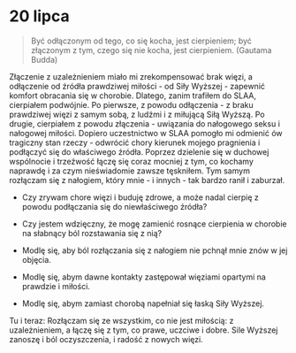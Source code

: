 
# 20 lipca

> Być odłączonym od tego, co się kocha, jest cierpieniem; być złączonym z tym, czego się nie kocha, jest cierpieniem. (Gautama Budda)

Złączenie z uzależnieniem miało mi zrekompensować brak więzi, a odłączenie od źródła prawdziwej miłości - od Siły Wyższej - zapewnić komfort obracania się w chorobie. Dlatego, zanim trafiłem do SLAA, cierpiałem podwójnie. Po pierwsze, z powodu odłączenia - z braku prawdziwej więzi z samym sobą, z ludźmi i z miłującą Siłą Wyższą. Po drugie, cierpiałem z powodu złączenia - uwiązania do nałogowego seksu i nałogowej miłości. Dopiero uczestnictwo w SLAA pomogło mi odmienić ów tragiczny stan rzeczy - odwrócić chory kierunek mojego pragnienia i podłączyć się do właściwego źródła. Poprzez dzielenie się w duchowej wspólnocie i trzeźwość łączę się coraz mocniej z tym, co kochamy naprawdę i za czym nieświadomie zawsze tęskniłem. Tym samym rozłączam się z nałogiem, który mnie - i innych - tak bardzo ranił i zaburzał.

- Czy zrywam chore więzi i buduję zdrowe, a może nadal cierpię z powodu podłączania się do niewłaściwego źródła?
- Czy jestem wdzięczny, że mogę zamienić rosnące cierpienia w chorobie na słabnący ból rozstawania się z nią?

- Modlę się, aby ból rozłączania się z nałogiem nie pchnął mnie znów w jej objęcia.
- Modlę się, abym dawne kontakty zastępował więziami opartymi na prawdzie i miłości.
- Modlę się, abym zamiast chorobą napełniał się łaską Siły Wyższej.

Tu i teraz: Rozłączam się ze wszystkim, co nie jest miłością: z uzależnieniem, a łączę się z tym, co prawe, uczciwe i dobre. Sile Wyższej zanoszę i ból oczyszczenia, i radość z nowych więzi.
